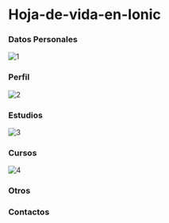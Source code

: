 # Hoja-de-vida-en-Ionic
### Datos Personales
![1](https://user-images.githubusercontent.com/38759833/89939717-00270000-dbde-11ea-9028-6f58b4c7a3f3.PNG)
### Perfil
![2](https://user-images.githubusercontent.com/38759833/89939805-29479080-dbde-11ea-8556-d330a526a911.PNG)
### Estudios
![3](https://user-images.githubusercontent.com/38759833/89939876-454b3200-dbde-11ea-9101-1d9f1eab577c.PNG)
### Cursos
![4](https://user-images.githubusercontent.com/38759833/89939937-5e53e300-dbde-11ea-8178-cc5d6f0294e4.PNG)
### Otros
### Contactos
